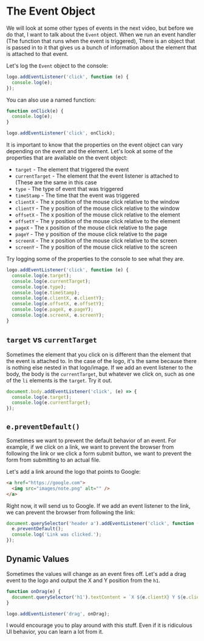 # The Event Object

We will look at some other types of events in the next video, but before we do that, I want to talk about the `Event` object. When we run an event handler (The function that runs when the event is triggered), There is an object that is passed in to it that gives us a bunch of information about the element that is attached to that event.

Let's log the `Event` object to the console:

```js
logo.addEventListener('click', function (e) {
  console.log(e);
});
```

You can also use a named function:

```js
function onClick(e) {
  console.log(e);
}

logo.addEventListener('click', onClick);
```

It is important to know that the properties on the event object can vary depending on the event and the element. Let's look at some of the properties that are available on the event object:

- `target` - The element that triggered the event
- `currentTarget` - The element that the event listener is attached to (These are the same in this case
- `type` - The type of event that was triggered
- `timeStamp` - The time that the event was triggered
- `clientX` - The x position of the mouse click relative to the window
- `clientY` - The y position of the mouse click relative to the window
- `offsetX` - The x position of the mouse click relative to the element
- `offsetY` - The y position of the mouse click relative to the element
- `pageX` - The x position of the mouse click relative to the page
- `pageY` - The y position of the mouse click relative to the page
- `screenX` - The x position of the mouse click relative to the screen
- `screenY` - The y position of the mouse click relative to the screen

Try logging some of the properties to the console to see what they are.

```js
logo.addEventListener('click', function (e) {
  console.log(e.target);
  console.log(e.currentTarget);
  console.log(e.type);
  console.log(e.timeStamp);
  console.log(e.clientX, e.clientY);
  console.log(e.offsetX, e.offsetY);
  console.log(e.pageX, e.pageY);
  console.log(e.screenX, e.screenY);
}
```


## `target` vs `currentTarget`
Sometimes the element that you click on is different than the element that the event is attached to. In the case of the logo, it's the same because there is nothing else nested in that logo/image. If we add an event listener to the body, the body is the `currentTarget`, but whatever we click on, such as one of the `li` elements is the `target`. Try it out.

```JavaScript
document.body.addEventListener('click', (e) => {
  console.log(e.target);
  console.log(e.currentTarget);
});
```

## `e.preventDefault()`

Sometimes we want to prevent the default behavior of an event. For example, if we click on a link, we want to prevent the browser from following the link or we click a form submit button, we want to prevent the form from submitting to an actual file.

Let's add a link around the logo that points to Google:

```html
<a href="https://google.com">
  <img src="images/note.png" alt="" />
</a>
```

Right now, it will send us to Google. If we add an event listener to the link, we can prevent the browser from following the link:

```js
document.querySelector('header a').addEventListener('click', function (e) {
  e.preventDefault();
  console.log('Link was clicked.');
});
```

## Dynamic Values

Sometimes the values will change as an event fires off. Let's add a drag event to the logo and output the X and Y position from the `h1`.

```js
function onDrag(e) {
  document.querySelector('h1').textContent = `X ${e.clientX} Y ${e.clientY}`;
}

logo.addEventListener('drag', onDrag);
```

I would encourage you to play around with this stuff. Even if it is ridiculous UI behavior, you can learn a lot from it.
